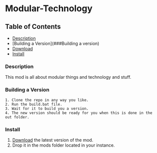 # Modular-Technology

## Table of Contents
   * [Description](###Description)
   * [Building a Version](###Building a version)
   * [Download]()
   * [Install](###Install)
### Description
This mod is all about modular things and technology and stuff.
### Building a Version
    1. Clone the repo in any way you like.
    2. Run the build.bat file.
    3. Wait for it to build you a version.
    4. The new version should be ready for you when this is done in the out folder.
### Install
1. [Download]() the latest version of the mod.
2. Drop it in the mods folder located in your instance.
